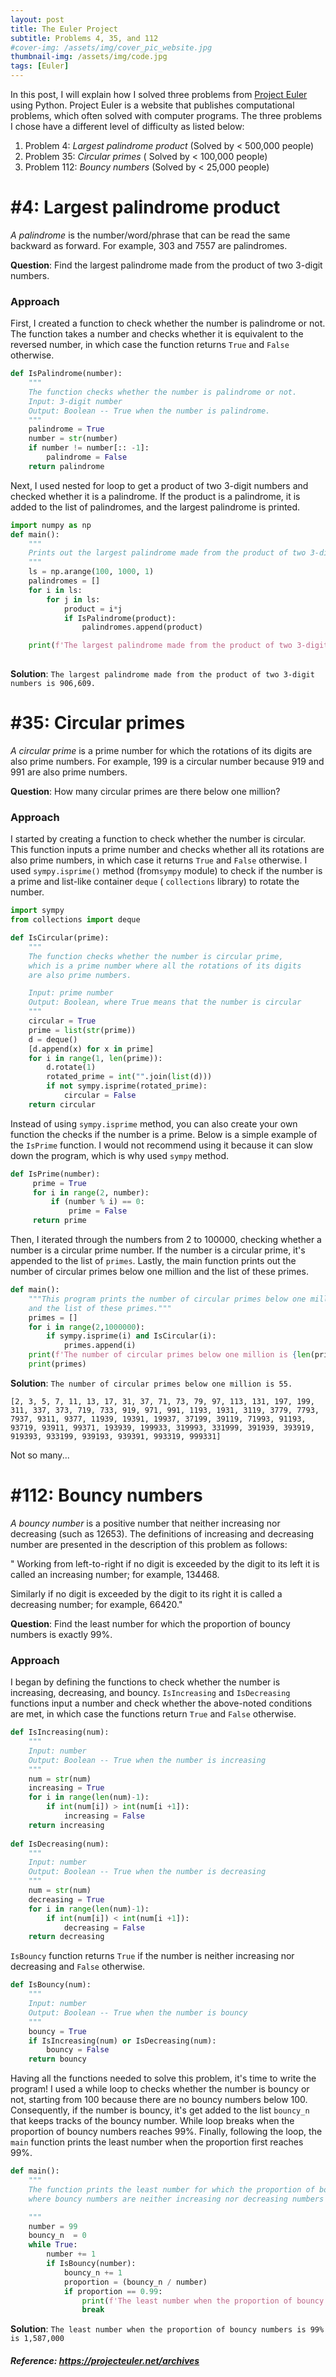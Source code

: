 ```yaml
---
layout: post
title: The Euler Project
subtitle: Problems 4, 35, and 112
#cover-img: /assets/img/cover_pic_website.jpg
thumbnail-img: /assets/img/code.jpg
tags: [Euler]
---
```


In this post, I will explain how I solved three problems from [Project Euler](https://projecteuler.net/) using Python. Project Euler is a website that publishes computational problems, which often solved with computer programs.  The three problems I chose have a different level of difficulty as listed below: 

1. Problem 4: *Largest palindrome product* (Solved by < 500,000 people)
2. Problem 35: *Circular primes* ( Solved by < 100,000 people)
3. Problem 112: *Bouncy numbers*  (Solved by < 25,000 people)

# #4: Largest palindrome product

*A palindrome* is the number/word/phrase that can be read the same backward as forward. For example, 303  and 7557 are  palindromes. 

**Question**: Find the largest palindrome made from the product of two 3-digit numbers. 

###  Approach 

First, I created a function to check whether the number is palindrome or not. The function takes a  number and checks whether it is equivalent to the reversed number, in which case the function returns `True`  and `False`  otherwise. 

```python
def IsPalindrome(number):
    """
    The function checks whether the number is palindrome or not. 
    Input: 3-digit number
    Output: Boolean -- True when the number is palindrome. 
    """
    palindrome = True 
    number = str(number)
    if number != number[:: -1]: 
        palindrome = False 
    return palindrome
```

Next, I used nested for loop to get a product of two 3-digit numbers and checked whether it is a palindrome. If the product is a palindrome, it is added to the list of palindromes,  and the largest palindrome is printed. 

```python
import numpy as np 
def main():
    """
    Prints out the largest palindrome made from the product of two 3-digit numbers. 
    """ 
  	ls = np.arange(100, 1000, 1)
    palindromes = []
    for i in ls: 
        for j in ls:
            product = i*j
            if IsPalindrome(product):
                palindromes.append(product)

    print(f'The largest palindrome made from the product of two 3-digit numbers is {max(palindromes):,}.')
    
```

**Solution**: `The largest palindrome made from the product of two 3-digit numbers is 906,609.`

#  #35: Circular primes

*A circular prime* is a prime number for which the rotations of its digits are also prime numbers. For example, 199 is a circular number because 919 and 991 are also prime numbers. 

**Question**: How many circular primes are there below one million?

### Approach 

I started by creating a function to check whether the number is circular. This function inputs a prime number and checks whether all its rotations are also prime numbers, in which case it returns  `True` and `False` otherwise. I used `sympy.isprime()` method (from`sympy` module) to check if the number is a prime  and list-like container `deque` ( `collections` library) to rotate the number. 

```python
import sympy
from collections import deque

def IsCircular(prime): 
    """
    The function checks whether the number is circular prime,
    which is a prime number where all the rotations of its digits
    are also prime numbers.

    Input: prime number
    Output: Boolean, where True means that the number is circular 
    """
    circular = True 
    prime = list(str(prime))
    d = deque()
    [d.append(x) for x in prime]
    for i in range(1, len(prime)):
        d.rotate(1)
        rotated_prime = int("".join(list(d)))
        if not sympy.isprime(rotated_prime):
            circular = False
    return circular
```

Instead of using `sympy.isprime` method, you can also create your own function the checks if the number is a prime. Below is a simple example of the `IsPrime` function. I would not recommend using it because it can slow down the program, which is why used `sympy` method.

```python
def IsPrime(number):
     prime = True
     for i in range(2, number): 
         if (number % i) == 0: 
             prime = False             
     return prime
```

Then, I iterated through the numbers from 2 to 100000, checking whether a number is a circular prime number. If the number is a circular prime, it's appended to the list of `primes`. Lastly, the main function prints out the  number of circular primes below one million and the list of these primes.

```python
def main():
    """This program prints the number of circular primes below one million 
    and the list of these primes."""
    primes = []
    for i in range(2,1000000):
        if sympy.isprime(i) and IsCircular(i): 
            primes.append(i)
    print(f'The number of circular primes below one million is {len(primes)}. ')
    print(primes)
```



**Solution**: `The number of circular primes below one million is 55. `

`[2, 3, 5, 7, 11, 13, 17, 31, 37, 71, 73, 79, 97, 113, 131, 197, 199, 311, 337, 373, 719, 733, 919, 971, 991, 1193, 1931, 3119, 3779, 7793, 7937, 9311, 9377, 11939, 19391, 19937, 37199, 39119, 71993, 91193, 93719, 93911, 99371, 193939, 199933, 319993, 331999, 391939, 393919, 919393, 933199, 939193, 939391, 993319, 999331]`

Not so many...

# #112: Bouncy numbers

*A bouncy number* is a positive number that neither increasing nor decreasing (such as 12653). The definitions of increasing and decreasing number are presented in the description of this problem as follows: 

" Working from left-to-right if no digit is exceeded by the digit to its left it is called an increasing number; for example, 134468.

Similarly if no digit is exceeded by the digit to its right it is called a decreasing number; for example, 66420."

**Question**: Find the least number for which the proportion of bouncy numbers is exactly 99%.

### Approach 

I began by defining the functions to check whether the number is increasing, decreasing,  and bouncy. `IsIncreasing` and `IsDecreasing` functions input a number and check  whether the above-noted conditions are met, in which case the functions return `True` and `False` otherwise. 

```python
def IsIncreasing(num):
    """
    Input: number
    Output: Boolean -- True when the number is increasing
    """
    num = str(num)
    increasing = True 
    for i in range(len(num)-1):
        if int(num[i]) > int(num[i +1]):
            increasing = False 
    return increasing
 
def IsDecreasing(num):
    """
    Input: number
    Output: Boolean -- True when the number is decreasing
    """
    num = str(num)
    decreasing = True
    for i in range(len(num)-1):
        if int(num[i]) < int(num[i +1]):
            decreasing = False 
    return decreasing
```

`IsBouncy` function returns `True` if the number is neither increasing nor decreasing and `False` otherwise. 

```python
def IsBouncy(num):
    """
    Input: number
    Output: Boolean -- True when the number is bouncy
    """
    bouncy = True 
    if IsIncreasing(num) or IsDecreasing(num):
        bouncy = False
    return bouncy 
```

Having all the functions needed to solve this problem, it's time to write the program! I used a while loop to checks whether the number is bouncy or not, starting from 100 because there are no bouncy numbers below 100. Consequently, if the number is bouncy, it's get added to the list `bouncy_n` that keeps tracks of the bouncy number. While loop breaks when the proportion of bouncy numbers reaches 99%. Finally, following the loop, the `main` function prints the least number when the proportion first reaches 99%. 

```python
def main():
    """
    The function prints the least number for which the proportion of bouncy numbers is 0.99,
    where bouncy numbers are neither increasing nor decreasing numbers such as 155349.

    """
    number = 99
    bouncy_n  = 0
    while True:
        number += 1
        if IsBouncy(number):
            bouncy_n += 1
            proportion = (bouncy_n / number)
            if proportion == 0.99:
                print(f'The least number when the proportion of bouncy numbers is 99% is {number:,}')
                break
```

**Solution**: `The least number when the proportion of bouncy numbers is 99% is 1,587,000 `

##### Reference: https://projecteuler.net/archives

